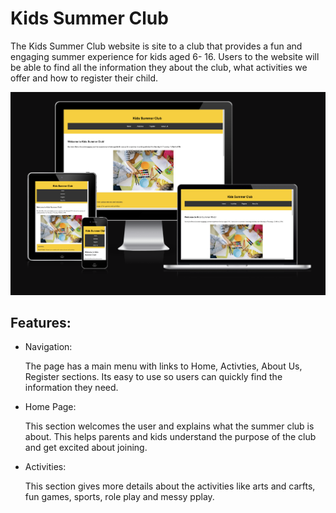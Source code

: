 # Kids Summer Club

The Kids Summer Club website is site to a club that provides a fun and engaging summer experience for kids aged 6- 16. 
Users to the website will be able to find all the information they about the club, what activities we offer and how to register their child.

![image of the responsiveness of the site](image-1.png)

## Features:

- Navigation: 

  The page has a main menu with links to Home, Activties, About Us, Register sections. Its easy to use so users can quickly find the information they need.

- Home Page:

  This section welcomes the user and explains what the summer club is about. This helps parents and kids understand the purpose of the club and get excited about joining.

- Activities: 
  
  This section gives more details about the activities like arts and carfts, fun games, sports, role play and messy pplay. 



